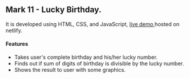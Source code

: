 ## Mark 11 - Lucky Birthday.

It is developed using HTML, CSS, and JavaScript, [live demo ](https://luckybirthdayali.netlify.app/) hosted on netlify.

#### Features

- Takes user's complete birthday and his/her lucky number.
- Finds out if sum of digits of birthday is divisible by the lucky number.
- Shows the result to user with some graphics.
